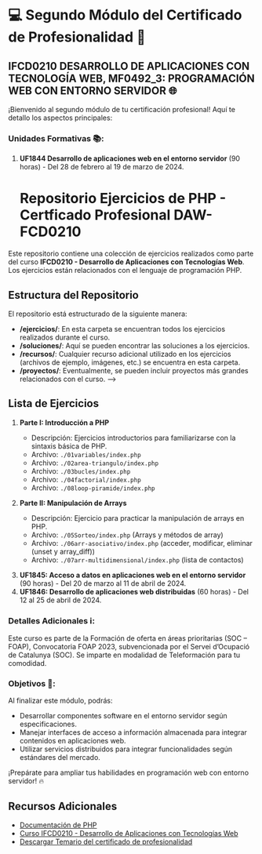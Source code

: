 # 💻 Segundo Módulo del Certificado de Profesionalidad 💼

## IFCD0210 DESARROLLO DE APLICACIONES CON TECNOLOGÍA WEB, MF0492_3: PROGRAMACIÓN WEB CON ENTORNO SERVIDOR 🌐

¡Bienvenido al segundo módulo de tu certificación profesional! Aquí te detallo los aspectos principales:

### Unidades Formativas 📚:

1. **UF1844 Desarrollo de aplicaciones web en el entorno servidor** (90 horas) - Del 28 de febrero al 19 de marzo de 2024.
   # Repositorio Ejercicios de PHP - Certficado Profesional DAW-FCD0210
Este repositorio contiene una colección de ejercicios realizados como parte del curso **IFCD0210 - Desarrollo de Aplicaciones con Tecnologías Web**. Los ejercicios están relacionados con el lenguaje de programación PHP.

## Estructura del Repositorio

El repositorio está estructurado de la siguiente manera:

- **/ejercicios/**: En esta carpeta se encuentran todos los ejercicios realizados durante el curso.
- **/soluciones/**: Aquí se pueden encontrar las soluciones a los ejercicios.
- **/recursos/**: Cualquier recurso adicional utilizado en los ejercicios (archivos de ejemplo, imágenes, etc.) se encuentra en esta carpeta.
- **/proyectos/**: Eventualmente, se pueden incluir proyectos más grandes relacionados con el curso. -->

## Lista de Ejercicios

1. **Parte I: Introducción a PHP**
   - Descripción: Ejercicios introductorios para familiarizarse con la sintaxis básica de PHP.
   - Archivo: `./01variables/index.php`
   - Archivo: `./02area-triangulo/index.php`
   - Archivo: `./03bucles/index.php`
   - Archivo: `./04factorial/index.php`
   - Archivo: `./08loop-piramide/index.php`
   
2. **Parte II: Manipulación de Arrays**
   - Descripción: Ejercicio para practicar la manipulación de arrays en PHP.
   - Archivo: `./05Sorteo/index.php` (Arrays y métodos de array)
   - Archivo: `./06arr-asociativo/index.php` (acceder, modificar, eliminar (unset y array_diff))
   - Archivo: `./07arr-multidimensional/index.php` (lista de contactos)

<!--3. **Ejercicio 3: Formularios y Manejo de Datos**
   - Descripción: Ejercicio centrado en el manejo de datos de formularios en PHP.
   - Archivo: `ejercicios/formularios.php` -->
3. **UF1845: Acceso a datos en aplicaciones web en el entorno servidor** (90 horas) - Del 20 de marzo al 11 de abril de 2024.
4. **UF1846: Desarrollo de aplicaciones web distribuidas** (60 horas) - Del 12 al 25 de abril de 2024.

### Detalles Adicionales ℹ️:

Este curso es parte de la Formación de oferta en áreas prioritarias (SOC – FOAP), Convocatoria FOAP 2023, subvencionada por el Servei d’Ocupació de Catalunya (SOC). Se imparte en modalidad de Teleformación para tu comodidad.

### Objetivos 🎯:

Al finalizar este módulo, podrás:

- Desarrollar componentes software en el entorno servidor según especificaciones.
- Manejar interfaces de acceso a información almacenada para integrar contenidos en aplicaciones web.
- Utilizar servicios distribuidos para integrar funcionalidades según estándares del mercado.

¡Prepárate para ampliar tus habilidades en programación web con entorno servidor! 🔥


## Recursos Adicionales

- [Documentación de PHP](https://www.php.net/manual/es/)
- [Curso IFCD0210 - Desarrollo de Aplicaciones con Tecnologías Web](https://cursosnascor.com/curso/desarrollo-de-aplicaciones-con-tecnologias-web-certificado-de-profesionalidad-en-barcelona)
- [Descargar Temario del certificado de profesionalidad](https://sede.sepe.gob.es/es/portaltrabaja/resources/pdf/especialidades/IFCD0210.pdf)
